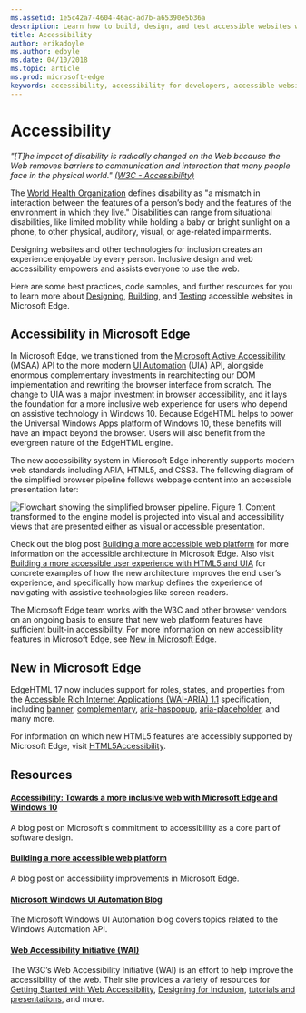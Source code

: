```yaml
---
ms.assetid: 1e5c42a7-4604-46ac-ad7b-a65390e5b36a
description: Learn how to build, design, and test accessible websites within Microsoft Edge.
title: Accessibility
author: erikadoyle
ms.author: edoyle
ms.date: 04/10/2018
ms.topic: article
ms.prod: microsoft-edge
keywords: accessibility, accessibility for developers, accessible websites, edge, web development, ARIA, developer, UIA, UI Automation
---
```


# Accessibility 
*"[T]he impact of disability is radically changed on the Web because the Web removes barriers to communication and interaction that many people face in the physical world." [(W3C - Accessibility)](https://www.w3.org/standards/webdesign/accessibility)*

The [World Health Organization](http://www.who.int/topics/disabilities/en/) defines disability as "a mismatch in interaction between the features of a person’s body and the features of the environment in which they live." Disabilities can range from situational disabilities, like limited mobility while holding a baby or bright sunlight on a phone, to other physical, auditory, visual, or age-related impairments. 

Designing websites and other technologies for inclusion creates an experience enjoyable by every person. Inclusive design and web accessibility empowers and assists everyone to use the web. 

Here are some best practices, code samples, and further resources for you to learn more about [Designing](./accessibility/design.md), [Building](./accessibility/build.md), and [Testing](./accessibility/test.md) accessible websites in Microsoft Edge.

## Accessibility in Microsoft Edge

In Microsoft Edge, we transitioned from the [Microsoft Active Accessibility](https://msdn.microsoft.com/en-us/library/windows/desktop/dd373592(v=vs.85).aspx) (MSAA) API to the more modern [UI Automation](https://msdn.microsoft.com/en-us/library/windows/desktop/ee684009.aspx) (UIA) API, alongside enormous complementary investments in rearchitecting our DOM implementation and rewriting the browser interface from scratch. The change to UIA was a major investment in browser accessibility, and it lays the foundation for a more inclusive web experience for users who depend on assistive technology in Windows 10. Because EdgeHTML helps to power the Universal Windows Apps platform of Windows 10, these benefits will have an impact beyond the browser. Users will also benefit from the evergreen nature of the EdgeHTML engine. 

The new accessibility system in Microsoft Edge inherently supports modern web standards including ARIA, HTML5, and CSS3. The following diagram of the simplified browser pipeline follows webpage content into an accessible presentation later:

![Flowchart showing the simplified browser pipeline. Figure 1. Content transformed to the engine model is projected into visual and accessibility views that are presented either as visual or accessible presentation.](./media/accessibilityArchitecture.png)

Check out the blog post [Building a more accessible web platform](https://blogs.windows.com/msedgedev/2016/04/20/building-a-more-accessible-web-platform/) for more information on the accessible architecture in Microsoft Edge.  Also visit [Building a more accessible user experience with HTML5 and UIA](https://blogs.windows.com/msedgedev/2016/05/12/accessible-ux-with-html5-and-uia/) for concrete examples of how the new architecture improves the end user’s experience, and specifically how markup defines the experience of navigating with assistive technologies like screen readers.

The Microsoft Edge team works with the W3C and other browser vendors on an ongoing basis to ensure that new web platform features have sufficient built-in accessibility. For more information on new accessibility features in Microsoft Edge, see [New in Microsoft Edge](#new-in-microsoft-edge).


## New in Microsoft Edge
EdgeHTML 17 now includes support for roles, states, and properties from the [Accessible Rich Internet Applications (WAI-ARIA) 1.1](http://www.w3.org/TR/wai-aria-1.1/) specification, including [banner](http://www.w3.org/TR/wai-aria-1.1/#banner), [complementary](http://www.w3.org/TR/wai-aria-1.1/#complementary), [aria-haspopup](http://www.w3.org/TR/wai-aria-1.1/#aria-haspopup), [aria-placeholder](http://www.w3.org/TR/wai-aria-1.1/#aria-placeholder), and many more. 

For information on which new HTML5 features are accessibly supported by Microsoft Edge, visit [HTML5Accessibility](http://html5accessibility.com/).  

## Resources

#### [Accessibility: Towards a more inclusive web with Microsoft Edge and Windows 10](https://blogs.windows.com/msedgedev/2015/09/25/accessibility-towards-a-more-inclusive-web-with-microsoft-edge-and-windows-10/)
A blog post on Microsoft's commitment to accessibility as a core part of software design.

#### [Building a more accessible web platform](https://blogs.windows.com/msedgedev/2016/04/20/building-a-more-accessible-web-platform/)
A blog post on accessibility improvements in Microsoft Edge.

#### [Microsoft Windows UI Automation Blog](https://blogs.msdn.microsoft.com/winuiautomation/)
The Microsoft Windows UI Automation blog covers topics related to the Windows Automation API.

#### [Web Accessibility Initiative (WAI)](http://www.w3.org/WAI/)
The W3C’s Web Accessibility Initiative (WAI) is an effort to help improve the accessibility of the web. Their site provides a variety of resources for [Getting Started with Web Accessibility](https://www.w3.org/WAI/gettingstarted/Overview.html), [Designing for Inclusion](https://www.w3.org/WAI/users/Overview.html), [tutorials and presentations](https://www.w3.org/WAI/train.html), and more. 






